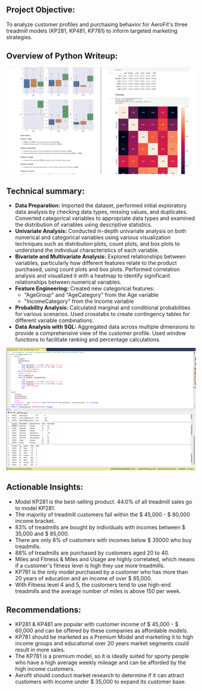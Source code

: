 ## Project Objective:
To analyze customer profiles and purchasing behavior for AeroFit's three treadmill models (KP281, KP481, KP781) to inform targeted marketing strategies.

## Overview of Python Writeup:
![](https://github.com/najmisyazani/Treadmill-Purchase-Analysis/blob/main/Overview%20of%20Python%20Writeup.png)

## Technical summary:
- **Data Preparation:** Imported the dataset, performed initial exploratory data analysis by checking data types, missing values, and duplicates. Converted categorical variables to appropriate data types and examined the distribution of variables using descriptive statistics.
- **Univariate Analysis:** Conducted in-depth univariate analysis on both numerical and categorical variables using various visualization techniques such as distribution plots, count plots, and box plots to understand the individual characteristics of each variable.
- **Bivariate and Multivariate Analysis:** Explored relationships between variables, particularly how different features relate to the product purchased, using count plots and box plots. Performed correlation analysis and visualized it with a heatmap to identify significant relationships between numerical variables.
- **Feature Engineering:** Created new categorical features:
  - "AgeGroup" and "AgeCategory" from the Age variable
  - "IncomeCategory" from the Income variable
- **Probability Analysis:** Calculated marginal and conditional probabilities for various scenarios. Used crosstabs to create contingency tables for different variable combinations.
- **Data Analysis with SQL:** Aggregated data across multiple dimensions to provide a comprehensive view of the customer profile. Used window functions to facilitate ranking and percentage calculations.

![](https://github.com/najmisyazani/Treadmill-Purchase-Analysis/blob/main/SQL%20Query%203.png)

## Actionable Insights:
- Model KP281 is the best-selling product. 44.0% of all treadmill sales go to model KP281.
- The majority of treadmill customers fall within the $ 45,000 - $ 80,000 income bracket.
- 83% of treadmills are bought by individuals with incomes between $ 35,000 and $ 85,000.
- There are only 8% of customers with incomes below $ 35000 who buy treadmills.
- 88% of treadmills are purchased by customers aged 20 to 40.
- Miles and Fitness & Miles and Usage are highly correlated, which means if a customer's fitness level is high they use more treadmills.
- KP781 is the only model purchased by a customer who has more than 20 years of education and an income of over $ 85,000.
- With Fitness level 4 and 5, the customers tend to use high-end treadmills and the average number of miles is above 150 per week.

## Recommendations:
- KP281 & KP481 are popular with customer income of $ 45,000 - $ 60,000 and can be offered by these companies as affordable models.
- KP781 should be marketed as a Premium Model and marketing it to high income groups and educational over 20 years market segments could result in more sales.
- The KP781 is a premium model, so it is ideally suited for sporty people who have a high average weekly mileage and can be afforded by the high income customers.
- Aerofit should conduct market research to determine if it can attract customers with income under $ 35,000 to expand its customer base.
